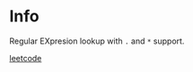 # Info 

Regular EXpresion lookup with `.` and `*` support.

[leetcode](https://leetcode.com/problems/regular-expression-matching/)